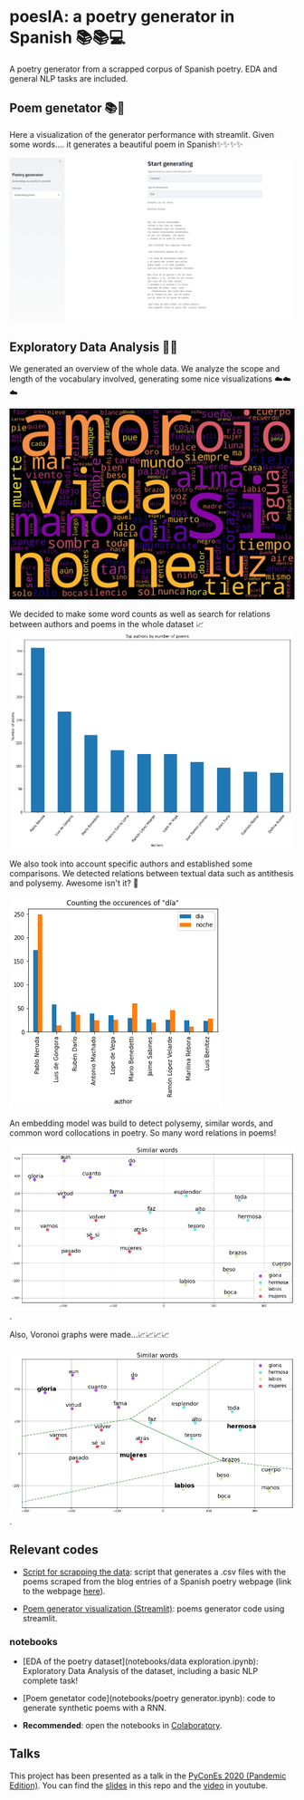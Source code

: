 # poesIA: a poetry generator in Spanish 📚📚💻
A poetry generator from a scrapped corpus of Spanish poetry. EDA and general NLP tasks are included.


## Poem genetator 📚🤯
Here a visualization of the generator performance with streamlit. Given some words.... it generates a beautiful poem in Spanish✨✨✨✨

![wordcloud](images/poem_generator.png)

## Exploratory Data Analysis 🔎🔎

We generated an overview of the whole data. We analyze the scope and length of the vocabulary involved, generating some nice visualizations ☁️☁️☁️

![wordcloud](images/wordcloud.jpg)


We decided to make some word counts as well as search for relations between authors and poems in the whole dataset 📈
<img src="images/graph3.png" alt="Author count" width="500"/>


We also took into account specific authors and established some comparisons. We detected relations between textual data such as antithesis and polysemy. Awesome isn't it? 🤩

![graph2](images/graph2.png)



An embedding model was build to detect polysemy, similar words, and common word collocations in poetry. So many word relations in poems!

![wordcloud](images/embedding1.png).


Also, Voronoi graphs were made...📈📈📈📈

![wordcloud](images/embedding2.png).

## Relevant codes
- [Script for scrapping the data](poetry-scrapper.py): script that generates a .csv files with the poems scraped from the blog entries of a Spanish poetry webpage (link to the webpage [here](https://www.poemas-del-alma.com)).

- [Poem generator visualization (Streamlit)](generating_poems.py): poems generator code using streamlit.

### notebooks

- [EDA of the poetry dataset](notebooks/data exploration.ipynb): Exploratory Data Analysis of the dataset, including a basic NLP complete task!

- [Poem genetator code](notebooks/poetry generator.ipynb): code to generate synthetic poems with a RNN.

* **Recommended**: open the notebooks in [Colaboratory](https://colab.research.google.com/github/andreamorgar/poesIA/blob/master/).

## Talks

This project has been presented as a talk in the [PyConEs 2020 (Pandemic Edition)](https://2020.es.pycon.org/). You can find the [slides](slides.pdf) in this repo and the [video](https://www.youtube.com/watch?v=0C96vAa9NHY&t) in youtube.

